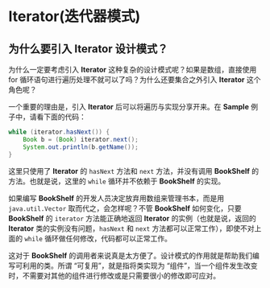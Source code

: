# Iterator(迭代器模式)

## 为什么要引入 Iterator 设计模式？
为什么一定要考虑引入 **Iterator** 这种复杂的设计模式呢？如果是数组，直接使用 for 循环语句进行遍历处理不就可以了吗？为什么还要集合之外引入 **Iterator** 这个角色呢？

一个重要的理由是，引入 **Iterator** 后可以将遍历与实现分享开来。在 **Sample** 例子中，请看下面的代码：
```java
while (iterator.hasNext()) {
    Book b = (Book) iterator.next();
    System.out.println(b.getName());
}
```
这里只使用了 **Iterator** 的 `hasNext` 方法和 `next` 方法，并没有调用 **BookShelf** 的方法。也就是说，这里的 `while` 循环并不依赖于 **BookShelf** 的实现。

如果编写 **BookShelf** 的开发人员决定放弃用数组来管理书本，而是用 `java.util.Vector` 取而代之，会怎样呢？不管 **BookShelf** 如何变化，只要 **BookShelf** 的 `iterator` 方法能正确地返回 **Iterator** 的实例（也就是说，返回的 **Iterator** 类的实例没有问题，`hasNext` 和 `next` 方法都可以正常工作），即使不对上面的 `while` 循环做任何修改，代码都可以正常工作。

这对于 **BookShelf** 的调用者来说真是太方便了。设计模式的作用就是帮助我们编写可利用的类。所谓 “可复用”，就是指将类实现为 “组件”，当一个组件发生改变时，不需要对其他的组件进行修改或是只需要很小的修改即可应对。